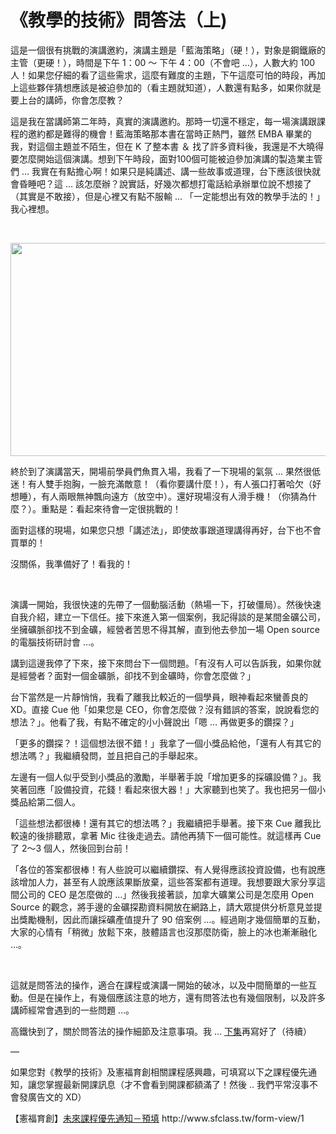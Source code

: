 # 《教學的技術》問答法（上) 

<p>這是一個很有挑戰的演講邀約，演講主題是「藍海策略」（硬！），對象是鋼鐵廠的主管（更硬！），時間是下午 1：00 ～ 下午 4：00（不會吧 …），人數大約 100 人！如果您仔細的看了這些需求，這麼有難度的主題，下午這麼可怕的時段，再加上這些夥伴猜想應該是被迫參加的（看主題就知道），人數還有點多，如果你就是要上台的講師，你會怎麼教？</p>
<p>這是我在當講師第二年時，真實的演講邀約。那時一切還不穩定，每一場演講跟課程的邀約都是難得的機會！藍海策略那本書在當時正熱門，雖然 EMBA 畢業的我，對這個主題並不陌生，但在 K 了整本書 ＆ 找了許多資料後，我還是不大曉得要怎麼開始這個演講。想到下午時段，面對100個可能被迫參加演講的製造業主管們 … 我實在有點擔心啊！如果只是純講述、講一些故事或道理，台下應該很快就會昏睡吧？這 … 該怎麼辦？說實話，好幾次都想打電話給承辦單位說不想接了（其實是不敢接），但是心裡又有點不服輸 … 「一定能想出有效的教學手法的！」我心裡想。</p>
<p> </p>
<p><img alt="" class="alignnone wp-image-920 size-full" height="341" sizes="(max-width: 608px) 100vw, 608px" src="https://afu.tw/wp-content/uploads/2018/08/問答法＿睡.jpg" srcset="https://afu.tw/wp-content/uploads/2018/08/問答法＿睡.jpg 608w, https://afu.tw/wp-content/uploads/2018/08/問答法＿睡-300x168.jpg 300w, https://afu.tw/wp-content/uploads/2018/08/問答法＿睡-260x146.jpg 260w, https://afu.tw/wp-content/uploads/2018/08/問答法＿睡-50x28.jpg 50w, https://afu.tw/wp-content/uploads/2018/08/問答法＿睡-134x75.jpg 134w" width="608"/></p>
<p>終於到了演講當天，開場前學員們魚貫入場，我看了一下現場的氣氛 … 果然很低迷！有人雙手抱胸，一臉充滿敵意！（看你要講什麼！），有人張口打著哈欠（好想睡），有人兩眼無神飄向遠方（放空中）。還好現場沒有人滑手機！（你猜為什麼？）。重點是：看起來待會一定很挑戰的！</p>
<p>面對這樣的現場，如果您只想「講述法」，即使故事跟道理講得再好，台下也不會買單的！</p>
<p>沒關係，我準備好了！看我的！</p>
<p> </p>
<p>演講一開始，我很快速的先帶了一個動腦活動（熱場一下，打破僵局）。然後快速自我介紹，建立一下信任。接下來進入第一個案例，我記得談的是某間金礦公司，坐擁礦脈卻找不到金礦，經營者苦思不得其解，直到他去參加一場 Open source 的電腦技術研討會 …。</p>
<p>講到這邊我停了下來，接下來問台下一個問題。「有沒有人可以告訴我，如果你就是經營者？面對一個金礦脈，卻找不到金礦時，你會怎麼做？」</p>
<p>台下當然是一片靜悄悄，我看了離我比較近的一個學員，眼神看起來蠻善良的 XD。直接 Cue 他「如果您是 CEO，你會怎麼做？沒有錯誤的答案，說說看您的想法？」。他看了我，有點不確定的小小聲說出「嗯 … 再做更多的鑽探？」</p>
<p>「更多的鑽探？！這個想法很不錯！」我拿了一個小獎品給他，「還有人有其它的想法嗎？」我繼續發問，並且把自己的手舉起來。</p>
<p>左邊有一個人似乎受到小獎品的激勵，半舉著手說「增加更多的採礦設備？」。我笑著回應「設備投資，花錢！看起來很大器！」大家聽到也笑了。我也把另一個小獎品給第二個人。</p>
<p>「這些想法都很棒！還有其它的想法嗎？」我繼續把手舉著。接下來 Cue 離我比較遠的後排聽眾，拿著 Mic 往後走過去。請他再猜下一個可能性。就這樣再 Cue 了 2～3 個人，然後回到台前！</p>
<p>「各位的答案都很棒！有人些說可以繼續鑽探、有人覺得應該投資設備，也有說應該增加人力，甚至有人說應該果斷放棄，這些答案都有道理。我想要跟大家分享這間公司的 CEO 是怎麼做的 …」然後我接著談，加拿大礦業公司是怎麼用 Open Source 的觀念，將手邊的金礦探勘資料開放在網路上，請大眾提供分析意見並提出獎勵機制，因此而讓採礦產值提升了 90 倍案例 …。經過剛才幾個簡單的互動，大家的心情有「稍微」放鬆下來，肢體語言也沒那麼防衛，臉上的冰也漸漸融化 …。</p>
<p> </p>
<p>這就是問答法的操作，適合在課程或演講一開始的破冰，以及中間簡單的一些互動。但是在操作上，有幾個應該注意的地方，還有問答法也有幾個限制，以及許多講師經常會遇到的一些問題 …。</p>
<p>高鐵快到了，關於問答法的操作細節及注意事項。我 … <a href="https://afu.tw/?p=922&amp;preview=true">下集</a>再寫好了（待續）</p>
<p>—</p>
<p>如果您對《教學的技術》及憲福育創相關課程感興趣，可填寫以下之課程優先通知，讓您掌握最新開課訊息（才不會看到開課都額滿了！然後 .. 我們平常沒事不會發廣告文的 XD）</p>
<p>【憲福育創】<a href="http://www.sfclass.tw/form-view/1">未來課程優先通知－預填</a> http://www.sfclass.tw/form-view/1</p>